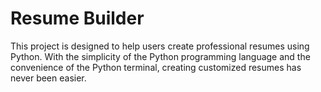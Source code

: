 # Resume Builder

This project is designed to help users create professional resumes using Python. With the simplicity of the Python programming language and the convenience of the Python terminal, creating customized resumes has never been easier.
<sample-resume link>
